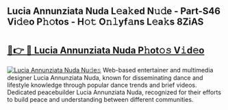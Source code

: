 ## Lucia Annunziata Nuda L𝚎a𝚔ed N𝚞𝚍e - Part-S46 Vi𝚍𝚎o P𝚑𝚘tos - H𝚘𝚝 O𝚗𝚕yf𝚊ns L𝚎a𝚔s 8ZiAS

# <h2><a href="http://kf8z93z.oniu.top/?m=Lucia+Annunziata+Nuda">🔗👉 🔴 Lucia Annunziata Nuda P𝚑ot𝚘𝚜 V𝚒d𝚎o</a></h2>

[![Lucia Annunziata Nuda Nu𝚍e𝚜](https://i.imgur.com/0qMVB7G.gif)](http://kf8z93z.oniu.top/?m=Lucia+Annunziata+Nuda)
Web-based entertainer and multimedia designer Lucia Annunziata Nuda, known for disseminating dance and lifestyle knowledge through popular dance trends and brief videos. Dedicated peacebuilder Lucia Annunziata Nuda, recognized for their efforts to build peace and understanding between different communities.  
